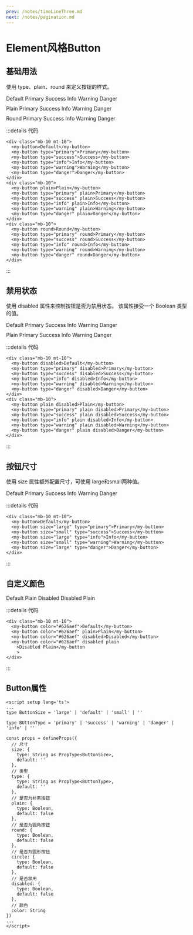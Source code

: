 ```yaml
---
prev: /notes/timeLineThree.md
next: /notes/pagination.md
---
```

# Element风格Button 

## 基础用法

使用 type、plain、round 来定义按钮的样式。

<div class="mb-10 mt-10">
  <my-button>Default</my-button>
  <my-button type="primary">Primary</my-button>
  <my-button type="success">Success</my-button>
  <my-button type="info">Info</my-button>
  <my-button type="warning">Warning</my-button>
  <my-button type="danger">Danger</my-button>
</div>
<div class="mb-10">
  <my-button plain>Plain</my-button>
  <my-button type="primary" plain>Primary</my-button>
  <my-button type="success" plain>Success</my-button>
  <my-button type="info" plain>Info</my-button>
  <my-button type="warning" plain>Warning</my-button>
  <my-button type="danger" plain>Danger</my-button>
</div>
<div class="mb-10">
  <my-button round>Round</my-button>
  <my-button type="primary" round>Primary</my-button>
  <my-button type="success" round>Success</my-button>
  <my-button type="info" round>Info</my-button>
  <my-button type="warning" round>Warning</my-button>
  <my-button type="danger" round>Danger</my-button>
</div>

:::details 代码
```vue
<div class="mb-10 mt-10">
  <my-button>Default</my-button>
  <my-button type="primary">Primary</my-button>
  <my-button type="success">Success</my-button>
  <my-button type="info">Info</my-button>
  <my-button type="warning">Warning</my-button>
  <my-button type="danger">Danger</my-button>
</div>
<div class="mb-10">
  <my-button plain>Plain</my-button>
  <my-button type="primary" plain>Primary</my-button>
  <my-button type="success" plain>Success</my-button>
  <my-button type="info" plain>Info</my-button>
  <my-button type="warning" plain>Warning</my-button>
  <my-button type="danger" plain>Danger</my-button>
</div>
<div class="mb-10">
  <my-button round>Round</my-button>
  <my-button type="primary" round>Primary</my-button>
  <my-button type="success" round>Success</my-button>
  <my-button type="info" round>Info</my-button>
  <my-button type="warning" round>Warning</my-button>
  <my-button type="danger" round>Danger</my-button>
</div>
```
:::

## 禁用状态

使用 disabled 属性来控制按钮是否为禁用状态。 该属性接受一个 Boolean 类型的值。

<div class="mb-10 mt-10">
  <my-button disabled>Default</my-button>
  <my-button type="primary" disabled>Primary</my-button>
  <my-button type="success" disabled>Success</my-button>
  <my-button type="info" disabled>Info</my-button>
  <my-button type="warning" disabled>Warning</my-button>
  <my-button type="danger" disabled>Danger</my-button>
</div>
<div class="mb-10">
  <my-button plain disabled>Plain</my-button>
  <my-button type="primary" plain disabled>Primary</my-button>
  <my-button type="success" plain disabled>Success</my-button>
  <my-button type="info" plain disabled>Info</my-button>
  <my-button type="warning" plain disabled>Warning</my-button>
  <my-button type="danger" plain disabled>Danger</my-button>
</div>

:::details 代码
```vue
<div class="mb-10 mt-10">
  <my-button disabled>Default</my-button>
  <my-button type="primary" disabled>Primary</my-button>
  <my-button type="success" disabled>Success</my-button>
  <my-button type="info" disabled>Info</my-button>
  <my-button type="warning" disabled>Warning</my-button>
  <my-button type="danger" disabled>Danger</my-button>
</div>
<div class="mb-10">
  <my-button plain disabled>Plain</my-button>
  <my-button type="primary" plain disabled>Primary</my-button>
  <my-button type="success" plain disabled>Success</my-button>
  <my-button type="info" plain disabled>Info</my-button>
  <my-button type="warning" plain disabled>Warning</my-button>
  <my-button type="danger" plain disabled>Danger</my-button>
</div>
```
:::

## 按钮尺寸

使用 size 属性额外配置尺寸，可使用 large和small两种值。

<div class="mb-10 mt-10">
  <my-button>Default</my-button>
  <my-button size="large" type="primary">Primary</my-button>
  <my-button size="small" type="success">Success</my-button>
  <my-button size="large" type="info">Info</my-button>
  <my-button size="small" type="warning">Warning</my-button>
  <my-button size="large" type="danger">Danger</my-button>
</div>

:::details 代码
```vue
<div class="mb-10 mt-10">
  <my-button>Default</my-button>
  <my-button size="large" type="primary">Primary</my-button>
  <my-button size="small" type="success">Success</my-button>
  <my-button size="large" type="info">Info</my-button>
  <my-button size="small" type="warning">Warning</my-button>
  <my-button size="large" type="danger">Danger</my-button>
</div>
```
:::

## 自定义颜色

<div class="mb-10 mt-10">
  <my-button color="#626aef">Default</my-button>
  <my-button color="#626aef" plain>Plain</my-button>
  <my-button color="#626aef" disabled>Disabled</my-button>
  <my-button color="#626aef" disabled plain
    >Disabled Plain</my-button
    >
</div>

:::details 代码
```vue
<div class="mb-10 mt-10">
  <my-button color="#626aef">Default</my-button>
  <my-button color="#626aef" plain>Plain</my-button>
  <my-button color="#626aef" disabled>Disabled</my-button>
  <my-button color="#626aef" disabled plain
    >Disabled Plain</my-button
    >
</div>
```
:::

## Button属性

```vue
<script setup lang='ts'>
...
type ButtonSize = 'large' | 'default' | 'small' | ''

type BUttonType = 'primary' | 'success' | 'warning' | 'danger' | 'info' | ''

const props = defineProps({
  // 尺寸
  size: {
    type: String as PropType<ButtonSize>,
    default: ''
  },
  // 类型
  type: {
    type: String as PropType<BUttonType>,
    default: ''
  },
  // 是否为朴素按钮
  plain: {
    type: Boolean,
    default: false
  },
  // 是否为圆角按钮
  round: {
    type: Boolean,
    default: false
  },
  // 是否为圆形按钮
  circle: {
    type: Boolean,
    default: false
  },
  // 是否禁用
  disabled: {
    type: Boolean,
    default: false
  },
  // 颜色
  color: String
})
...
</script>
```

<style lang="scss" scoped>
.mb-10 {
  margin-bottom: 10px;
}
.mt-10 {
  margin-top: 10px;
}
</style>

